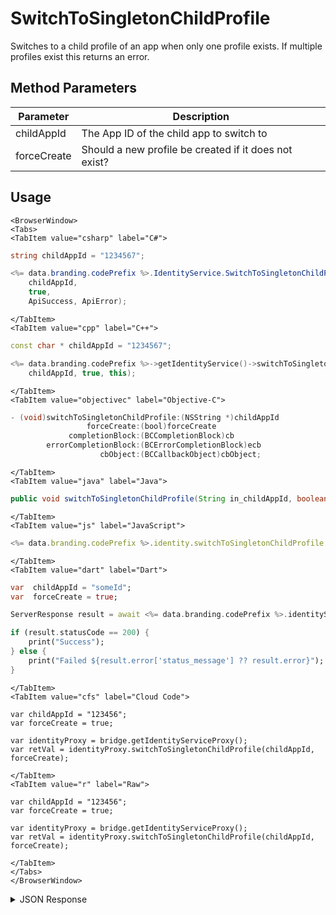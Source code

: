 # SwitchToSingletonChildProfile

Switches to a child profile of an app when only one profile exists. If multiple profiles exist this returns an error.

<PartialServop service_name="identity" operation_name="SWITCH_TO_CHILD_PROFILE" />

## Method Parameters

| Parameter   | Description                                           |
| ----------- | ----------------------------------------------------- |
| childAppId  | The App ID of the child app to switch to              |
| forceCreate | Should a new profile be created if it does not exist? |

## Usage

```mdx-code-block
<BrowserWindow>
<Tabs>
<TabItem value="csharp" label="C#">
```

```csharp
string childAppId = "1234567";

<%= data.branding.codePrefix %>.IdentityService.SwitchToSingletonChildProfile(
    childAppId,
    true,
    ApiSuccess, ApiError);
```

```mdx-code-block
</TabItem>
<TabItem value="cpp" label="C++">
```

```cpp
const char * childAppId = "1234567";

<%= data.branding.codePrefix %>->getIdentityService()->switchToSingletonChildProfile(
    childAppId, true, this);
```

```mdx-code-block
</TabItem>
<TabItem value="objectivec" label="Objective-C">
```

```objectivec
- (void)switchToSingletonChildProfile:(NSString *)childAppId
                 forceCreate:(bool)forceCreate
             completionBlock:(BCCompletionBlock)cb
        errorCompletionBlock:(BCErrorCompletionBlock)ecb
                    cbObject:(BCCallbackObject)cbObject;
```

```mdx-code-block
</TabItem>
<TabItem value="java" label="Java">
```

```java
public void switchToSingletonChildProfile(String in_childAppId, boolean in_forceCreate, IServerCallback in_callback)
```

```mdx-code-block
</TabItem>
<TabItem value="js" label="JavaScript">
```

```javascript
<%= data.branding.codePrefix %>.identity.switchToSingletonChildProfile = function(childAppId, forceCreate, callback)
```

```mdx-code-block
</TabItem>
<TabItem value="dart" label="Dart">
```

```dart
var  childAppId = "someId";
var  forceCreate = true;

ServerResponse result = await <%= data.branding.codePrefix %>.identityService.switchToSingletonChildProfile(childAppId:childAppId, forceCreate:forceCreate);

if (result.statusCode == 200) {
    print("Success");
} else {
    print("Failed ${result.error['status_message'] ?? result.error}");
}
```

```mdx-code-block
</TabItem>
<TabItem value="cfs" label="Cloud Code">
```

```cfscript
var childAppId = "123456";
var forceCreate = true;

var identityProxy = bridge.getIdentityServiceProxy();
var retVal = identityProxy.switchToSingletonChildProfile(childAppId, forceCreate);
```

```mdx-code-block
</TabItem>
<TabItem value="r" label="Raw">
```

```cfscript
var childAppId = "123456";
var forceCreate = true;

var identityProxy = bridge.getIdentityServiceProxy();
var retVal = identityProxy.switchToSingletonChildProfile(childAppId, forceCreate);
```

```mdx-code-block
</TabItem>
</Tabs>
</BrowserWindow>
```

<details>
<summary>JSON Response</summary>

```json
{
    "data": {
        "abTestingId": 93,
        "lastLogin": 1558725462395,
        "server_time": 1558725462431,
        "refundCount": 0,
        "timeZoneOffset": -5,
        "experiencePoints": 0,
        "createdAt": 1558462162948,
        "parentProfileId": "08ae9b33-3e9d-43d5-835e-7915e0da0fca",
        "emailAddress": null,
        "experienceLevel": 0,
        "countryCode": "CA",
        "vcClaimed": 0,
        "currency": {},
        "id": "e3bf5491-aed5-402c-8eb3-e218e77a58ff",
        "amountSpent": 0,
        "parentCurrency": {
            "Parent": {}
        },
        "previousLogin": 1558462162950,
        "playerName": "",
        "pictureUrl": null,
        "incoming_events": [],
        "languageCode": "en",
        "vcPurchased": 0,
        "isTester": false,
        "loginCount": 2,
        "xpCapped": false,
        "profileId": "e3bf5491-aed5-402c-8eb3-e218e77a58ff",
        "newUser": false,
        "sent_events": [],
        "rewards": {
            "rewardDetails": {},
            "currency": {},
            "rewards": {}
        },
        "switchToAppId": "12336",
        "statistics": {}
    },
    "status": 200
}
```

</details>
